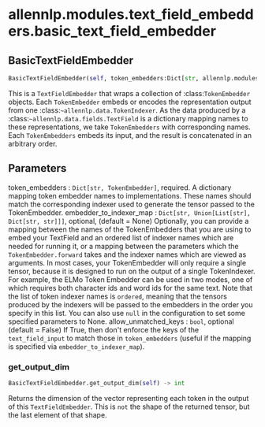 # allennlp.modules.text_field_embedders.basic_text_field_embedder

## BasicTextFieldEmbedder
```python
BasicTextFieldEmbedder(self, token_embedders:Dict[str, allennlp.modules.token_embedders.token_embedder.TokenEmbedder], embedder_to_indexer_map:Dict[str, Union[List[str], Dict[str, str]]]=None, allow_unmatched_keys:bool=False) -> None
```

This is a ``TextFieldEmbedder`` that wraps a collection of :class:`TokenEmbedder` objects.  Each
``TokenEmbedder`` embeds or encodes the representation output from one
:class:`~allennlp.data.TokenIndexer`.  As the data produced by a
:class:`~allennlp.data.fields.TextField` is a dictionary mapping names to these
representations, we take ``TokenEmbedders`` with corresponding names.  Each ``TokenEmbedders``
embeds its input, and the result is concatenated in an arbitrary order.

Parameters
----------

token_embedders : ``Dict[str, TokenEmbedder]``, required.
    A dictionary mapping token embedder names to implementations.
    These names should match the corresponding indexer used to generate
    the tensor passed to the TokenEmbedder.
embedder_to_indexer_map : ``Dict[str, Union[List[str], Dict[str, str]]]``, optional, (default = None)
    Optionally, you can provide a mapping between the names of the TokenEmbedders that
    you are using to embed your TextField and an ordered list of indexer names which
    are needed for running it, or a mapping between the parameters which the
    ``TokenEmbedder.forward`` takes and the indexer names which are viewed as arguments.
    In most cases, your TokenEmbedder will only require a single tensor, because it is
    designed to run on the output of a single TokenIndexer. For example, the ELMo Token
    Embedder can be used in two modes, one of which requires both character ids and word
    ids for the same text. Note that the list of token indexer names is `ordered`,
    meaning that the tensors produced by the indexers will be passed to the embedders in
    the order you specify in this list. You can also use `null` in the configuration to
    set some specified parameters to None.
allow_unmatched_keys : ``bool``, optional (default = False)
    If True, then don't enforce the keys of the ``text_field_input`` to
    match those in ``token_embedders`` (useful if the mapping is specified
    via ``embedder_to_indexer_map``).

### get_output_dim
```python
BasicTextFieldEmbedder.get_output_dim(self) -> int
```

Returns the dimension of the vector representing each token in the output of this
``TextFieldEmbedder``.  This is `not` the shape of the returned tensor, but the last element of
that shape.

